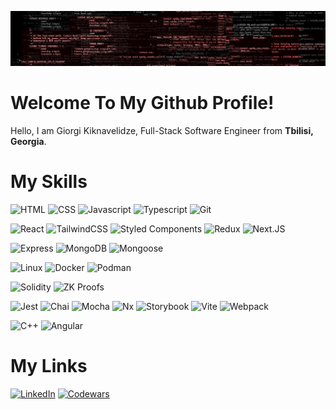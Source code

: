 ![_](wallhaven-2yjp6x-cropped.png)
# Welcome To My Github Profile!

Hello, I am Giorgi Kiknavelidze, Full-Stack Software Engineer from **Tbilisi, Georgia**.

# My Skills

![HTML](https://img.shields.io/badge/HTML-gainsboro?style=for-the-badge&logo=html5&logoColor=black)
![CSS](https://img.shields.io/badge/CSS-gainsboro?style=for-the-badge&logo=css&logoColor=black)
![Javascript](https://img.shields.io/badge/Javascript-gainsboro?style=for-the-badge&logo=javascript&logoColor=black)
![Typescript](https://img.shields.io/badge/Typescript-gainsboro?style=for-the-badge&logo=typescript&logoColor=black)
![Git](https://img.shields.io/badge/Git-gainsboro?style=for-the-badge&logo=git&logoColor=black)

![React](https://img.shields.io/badge/React-gainsboro?style=for-the-badge&logo=react&logoColor=black)
![TailwindCSS](https://img.shields.io/badge/TailwindCSS-gainsboro?style=for-the-badge&logo=tailwindcss&logoColor=black)
![Styled Components](https://img.shields.io/badge/Styled_Components-gainsboro?style=for-the-badge&logo=styledcomponents&logoColor=black)
![Redux](https://img.shields.io/badge/Redux-gainsboro?style=for-the-badge&logo=redux&logoColor=black)
![Next.JS](https://img.shields.io/badge/Next.JS-gainsboro?style=for-the-badge&logo=next.js&logoColor=black)


![Express](https://img.shields.io/badge/Express-gainsboro?style=for-the-badge&logo=express&logoColor=black)
![MongoDB](https://img.shields.io/badge/MongoDB-gainsboro?style=for-the-badge&logo=mongodb&logoColor=black)
![Mongoose](https://img.shields.io/badge/Mongoose-gainsboro?style=for-the-badge&logo=mongoose&logoColor=black)

![Linux](https://img.shields.io/badge/Linux-gainsboro?style=for-the-badge&logo=linux&logoColor=black)
![Docker](https://img.shields.io/badge/Docker-gainsboro?style=for-the-badge&logo=docker&logoColor=black)
![Podman](https://img.shields.io/badge/Podman-gainsboro?style=for-the-badge&logo=podman&logoColor=black)

![Solidity](https://img.shields.io/badge/Solidity-gainsboro?style=for-the-badge&logo=ethereum&logoColor=black)
![ZK Proofs](https://img.shields.io/badge/ZK_Proofs-gainsboro?style=for-the-badge&logo=ethereum&logoColor=black)

![Jest](https://img.shields.io/badge/Jest-gainsboro?style=for-the-badge&logo=jest&logoColor=black)
![Chai](https://img.shields.io/badge/Chai-gainsboro?style=for-the-badge&logo=chai&logoColor=black)
![Mocha](https://img.shields.io/badge/Mocha-gainsboro?style=for-the-badge&logo=mocha&logoColor=black)
![Nx](https://img.shields.io/badge/Nx-gainsboro?style=for-the-badge&logo=nx&logoColor=black)
![Storybook](https://img.shields.io/badge/Storybook-gainsboro?style=for-the-badge&logo=storybook&logoColor=black)
![Vite](https://img.shields.io/badge/Vite-gainsboro?style=for-the-badge&logo=vite&logoColor=black)
![Webpack](https://img.shields.io/badge/Webpack-gainsboro?style=for-the-badge&logo=webpack&logoColor=black)


![C++](https://img.shields.io/badge/C%2B%2B-gainsboro?style=for-the-badge&logo=c%2B%2B&logoColor=black)
![Angular](https://img.shields.io/badge/Angular-gainsboro?style=for-the-badge&logo=angular&logoColor=black)

# My Links

[![LinkedIn](https://img.shields.io/badge/LinkedIn-gainsboro?style=for-the-badge&logo=linkedin&logoColor=black)](https://www.linkedin.com/in/giorgi-kiknavelidze-550170264/)
[![Codewars](https://img.shields.io/badge/4KYU-Codewars-gainsboro?style=for-the-badge&logo=codewars&logoColor=black&labelColor=silver)](https://www.codewars.com/users/giorgi-kiknavelidze)
